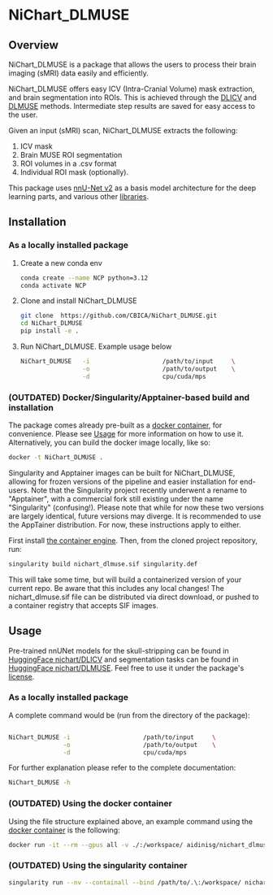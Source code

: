 # NiChart_DLMUSE

## Overview

NiChart_DLMUSE is a package that allows the users to process their brain imaging (sMRI) data easily and efficiently.

NiChart_DLMUSE offers easy ICV (Intra-Cranial Volume) mask extraction, and brain segmentation into ROIs. This is achieved through the [DLICV](https://github.com/CBICA/DLICV) and [DLMUSE](https://github.com/CBICA/DLMUSE) methods. Intermediate step results are saved for easy access to the user.

Given an input (sMRI) scan, NiChart_DLMUSE extracts the following:

1. ICV mask
2. Brain MUSE ROI segmentation
3. ROI volumes in a .csv format
4. Individual ROI mask (optionally).

This package uses [nnU-Net v2](https://github.com/MIC-DKFZ/nnUNet) as a basis model architecture for the deep learning parts, and various other [libraries](requirements.txt).


## Installation

### As a locally installed package

1. Create a new conda env

    ```bash
    conda create --name NCP python=3.12
    conda activate NCP
    ```

2. Clone and install NiChart_DLMUSE

    ```bash
    git clone  https://github.com/CBICA/NiChart_DLMUSE.git
    cd NiChart_DLMUSE
    pip install -e .
    ```

3. Run NiChart_DLMUSE. Example usage below

    ```bash
    NiChart_DLMUSE   -i                    /path/to/input     \
                     -o                    /path/to/output    \
                     -d                    cpu/cuda/mps
    ```

### (OUTDATED) Docker/Singularity/Apptainer-based build and installation 

The package comes already pre-built as a [docker container](https://hub.docker.com/repository/docker/aidinisg/nichart_dlmuse/general), for convenience. Please see [Usage](#usage) for more information on how to use it. Alternatively, you can build the docker image locally, like so:

```bash
docker -t NiChart_DLMUSE .
```

Singularity and Apptainer images can be built for NiChart_DLMUSE, allowing for frozen versions of the pipeline and easier installation for end-users.
Note that the Singularity project recently underwent a rename to "Apptainer", with a commercial fork still existing under the name "Singularity" (confusing!).
Please note that while for now these two versions are largely identical, future versions may diverge. It is recommended to use the AppTainer distribution. For now, these instructions apply to either.

First install [the container engine](https://apptainer.org/admin-docs/3.8/installation.html).
Then, from the cloned project repository, run:

```bash
singularity build nichart_dlmuse.sif singularity.def
```

This will take some time, but will build a containerized version of your current repo. Be aware that this includes any local changes!
The nichart_dlmuse.sif file can be distributed via direct download, or pushed to a container registry that accepts SIF images.

## Usage
Pre-trained nnUNet models for the skull-stripping can be found in [HuggingFace nichart/DLICV](https://huggingface.co/nichart/DLICV/tree/main) and segmentation tasks can be found in [HuggingFace nichart/DLMUSE](https://huggingface.co/nichart/DLMUSE/tree/main). Feel free to use it under the package's [license](LICENSE).

### As a locally installed package

A complete command would be (run from the directory of the package):

```bash

NiChart_DLMUSE -i                    /path/to/input     \
               -o                    /path/to/output    \
               -d                    cpu/cuda/mps
```

For further explanation please refer to the complete documentation:

```bash
NiChart_DLMUSE -h
```

### (OUTDATED) Using the docker container

Using the file structure explained above, an example command using the [docker container](https://hub.docker.com/repository/docker/aidinisg/nichart_dlmuse/general) is the following:

```bash
docker run -it --rm --gpus all -v ./:/workspace/ aidinisg/nichart_dlmuse:0.1.7 NiChart_DLMUSE -i temp/nnUNet_raw_database/nnUNet_raw_data/ -o temp/nnUNet_out/ -p structural --derived_ROI_mappings_file /NiChart_DLMUSE/shared/dicts/MUSE_mapping_derived_rois.csv --MUSE_ROI_mappings_file /NiChart_DLMUSE/shared/dicts/MUSE_mapping_consecutive_indices.csv --model_folder temp/nnUNet_model/ --nnUNet_raw_data_base temp/nnUNet_raw_database/ --nnUNet_preprocessed  temp/nnUNet_preprocessed/ --all_in_gpu True --mode fastest --disable_tta
```

### (OUTDATED) Using the singularity container

```bash
singularity run --nv --containall --bind /path/to/.\:/workspace/ nichart_dlmuse.simg NiChart_DLMUSE -i /workspace/temp/nnUNet_raw_data_base/nnUNet_raw_data/ -o /workspace/temp/nnUNet_out -p structural --derived_ROI_mappings_file /NiChart_DLMUSE/shared/dicts/MUSE_mapping_derived_rois.csv --MUSE_ROI_mappings_file /NiChart_DLMUSE/shared/dicts/MUSE_mapping_consecutive_indices.csv --nnUNet_raw_data_base /workspace/temp/nnUNet_raw_data_base/ --nnUNet_preprocessed /workspace/temp/nnUNet_preprocessed/ --model_folder /workspace/temp/nnUNet_model/ --all_in_gpu True --mode fastest --disable_tta
```
